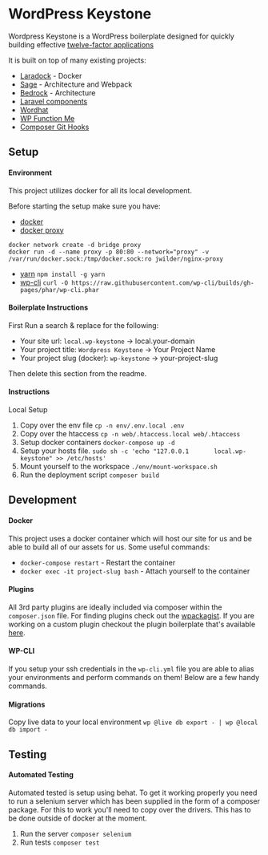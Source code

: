 WordPress Keystone 
===================

Wordpress Keystone is a WordPress boilerplate designed for quickly building effective 
[twelve-factor applications](https://12factor.net/) 

It is built on top of many existing projects:
- [Laradock](https://github.com/laradock/laradock) - Docker
- [Sage](https://github.com/roots/bedrock) - Architecture and Webpack
- [Bedrock](https://github.com/roots/bedrock) - Architecture
- [Laravel components](https://github.com/mattstauffer/Torch)
- [Wordhat](https://github.com/paulgibbs/behat-wordpress-extension/)
- [WP Function Me](http://www.wpfunction.me/)
- [Composer Git Hooks](http://change-me/)

Setup
-------------

#### **Environment**

This project utilizes docker for all its local development. 

Before starting the setup make sure you have:
- [docker](https://www.docker.com/)
- [docker proxy](https://4mation.atlassian.net/wiki/display/PD/Docker+Proxy) 
```
docker network create -d bridge proxy
docker run -d --name proxy -p 80:80 --network="proxy" -v /var/run/docker.sock:/tmp/docker.sock:ro jwilder/nginx-proxy
```
- [yarn](https://yarnpkg.com/en/) `npm install -g yarn`
- [wp-cli](http://wp-cli.org/#installing) `curl -O https://raw.githubusercontent.com/wp-cli/builds/gh-pages/phar/wp-cli.phar`


#### **Boilerplate Instructions**

First Run a search & replace for the following:
 - Your site url: `local.wp-keystone` -> local.your-domain
 - Your project title: `Wordpress Keystone` -> Your Project Name
 - Your project slug (docker): `wp-keystone` -> your-project-slug 
 
Then delete this section from the readme.

#### **Instructions**
Local Setup
1. Copy over the env file `cp -n env/.env.local .env`
2. Copy over the htaccess `cp -n web/.htaccess.local web/.htaccess`
3. Setup docker containers `docker-compose up -d`
4. Setup your hosts file. `sudo sh -c 'echo "127.0.0.1       local.wp-keystone" >> /etc/hosts'`
5. Mount yourself to the workspace `./env/mount-workspace.sh`
6. Run the deployment script `composer build`


Development 
-------------

#### **Docker**

This project uses a docker container which will host our site for us and be able to build all of our assets for us. Some useful commands:
- `docker-compose restart` - Restart the container
- `docker exec -it project-slug bash` - Attach yourself to the container

#### **Plugins**

All 3rd party plugins are ideally included via composer within the `composer.json` file. For finding plugins check out the [wpackagist](https://wpackagist.org/). 
If you are working on a custom plugin checkout the plugin boilerplate that's available [here](https://bitbucket.org/harlan_wilton/plugin-boilerplate/overview).

#### **WP-CLI**

If you setup your ssh credentials in the `wp-cli.yml` file you are able to alias your environments and perform commands on them! Below are a few handy commands.

#### **Migrations**

Copy live data to your local environment
`wp @live db export - | wp @local db import -`


Testing 
-------------

#### **Automated Testing**

Automated tested is setup using behat. To get it working properly you need to run a selenium server which 
has been supplied in the form of a composer package. For this to work you'll need to copy over
the drivers. This has to be done outside of docker at the moment. 

1. Run the server `composer selenium`
2. Run tests `composer test`
